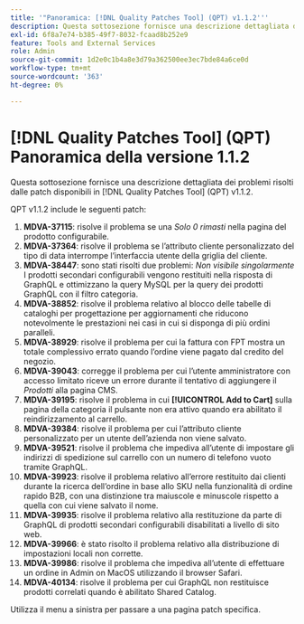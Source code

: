 ```yaml
---
title: '"Panoramica: [!DNL Quality Patches Tool] (QPT) v1.1.2'''
description: Questa sottosezione fornisce una descrizione dettagliata dei problemi risolti dalle patch disponibili in [!DNL Quality Patches Tool] (QPT) v1.1.2.
exl-id: 6f8a7e74-b385-49f7-8032-fcaad8b252e9
feature: Tools and External Services
role: Admin
source-git-commit: 1d2e0c1b4a8e3d79a362500ee3ec7bde84a6ce0d
workflow-type: tm+mt
source-wordcount: '363'
ht-degree: 0%

---
```


# [!DNL Quality Patches Tool] (QPT) Panoramica della versione 1.1.2

Questa sottosezione fornisce una descrizione dettagliata dei problemi risolti dalle patch disponibili in [!DNL Quality Patches Tool] (QPT) v1.1.2.

QPT v1.1.2 include le seguenti patch:

1. **MDVA-37115**: risolve il problema se una *Solo 0 rimasti* nella pagina del prodotto configurabile.
1. **MDVA-37364**: risolve il problema se l’attributo cliente personalizzato del tipo di data interrompe l’interfaccia utente della griglia del cliente.
1. **MDVA-38447**: sono stati risolti due problemi: *Non visibile singolarmente* I prodotti secondari configurabili vengono restituiti nella risposta di GraphQL e ottimizzano la query MySQL per la query dei prodotti GraphQL con il filtro categoria.
1. **MDVA-38852**: risolve il problema relativo al blocco delle tabelle di cataloghi per progettazione per aggiornamenti che riducono notevolmente le prestazioni nei casi in cui si disponga di più ordini paralleli.
1. **MDVA-38929**: risolve il problema per cui la fattura con FPT mostra un totale complessivo errato quando l’ordine viene pagato dal credito del negozio.
1. **MDVA-39043**: corregge il problema per cui l’utente amministratore con accesso limitato riceve un errore durante il tentativo di aggiungere il *Prodotti* alla pagina CMS.
1. **MDVA-39195**: risolve il problema in cui **[!UICONTROL Add to Cart]** sulla pagina della categoria il pulsante non era attivo quando era abilitato il reindirizzamento al carrello.
1. **MDVA-39384**: risolve il problema per cui l’attributo cliente personalizzato per un utente dell’azienda non viene salvato.
1. **MDVA-39521**: risolve il problema che impediva all’utente di impostare gli indirizzi di spedizione sul carrello con un numero di telefono vuoto tramite GraphQL.
1. **MDVA-39923**: risolve il problema relativo all’errore restituito dai clienti durante la ricerca dell’ordine in base allo SKU nella funzionalità di ordine rapido B2B, con una distinzione tra maiuscole e minuscole rispetto a quella con cui viene salvato il nome.
1. **MDVA-39935**: risolve il problema relativo alla restituzione da parte di GraphQL di prodotti secondari configurabili disabilitati a livello di sito web.
1. **MDVA-39966**: è stato risolto il problema relativo alla distribuzione di impostazioni locali non corrette.
1. **MDVA-39986**: risolve il problema che impediva all’utente di effettuare un ordine in Admin on MacOS utilizzando il browser Safari.
1. **MDVA-40134**: risolve il problema per cui GraphQL non restituisce prodotti correlati quando è abilitato Shared Catalog.

Utilizza il menu a sinistra per passare a una pagina patch specifica.
